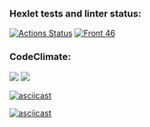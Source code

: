 ### Hexlet tests and linter status:
[![Actions Status](https://github.com/SarTolik/frontend-project-46/workflows/hexlet-check/badge.svg)](https://github.com/SarTolik/frontend-project-46/actions)
[![Front 46](https://github.com//SarTolik/frontend-project-46/actions/workflows/fp-46.yml/badge.svg)](https://github.com/SarTolik/frontend-project-46/actions/workflows/fp-46.yml)

### CodeClimate:
<a href="https://codeclimate.com/github/SarTolik/frontend-project-46/maintainability"><img src="https://api.codeclimate.com/v1/badges/c53cde565bd2df71361d/maintainability" /></a>
<a href="https://codeclimate.com/github/SarTolik/frontend-project-46/test_coverage"><img src="https://api.codeclimate.com/v1/badges/c53cde565bd2df71361d/test_coverage" /></a>


[![asciicast](https://asciinema.org/a/M624TY9LkdVohrtPjTtmNkKax.svg)](https://asciinema.org/a/M624TY9LkdVohrtPjTtmNkKax)

[![asciicast](https://asciinema.org/a/vYb6GNB6AXKAspsHmPUqwdQfk.svg)](https://asciinema.org/a/vYb6GNB6AXKAspsHmPUqwdQfk)
